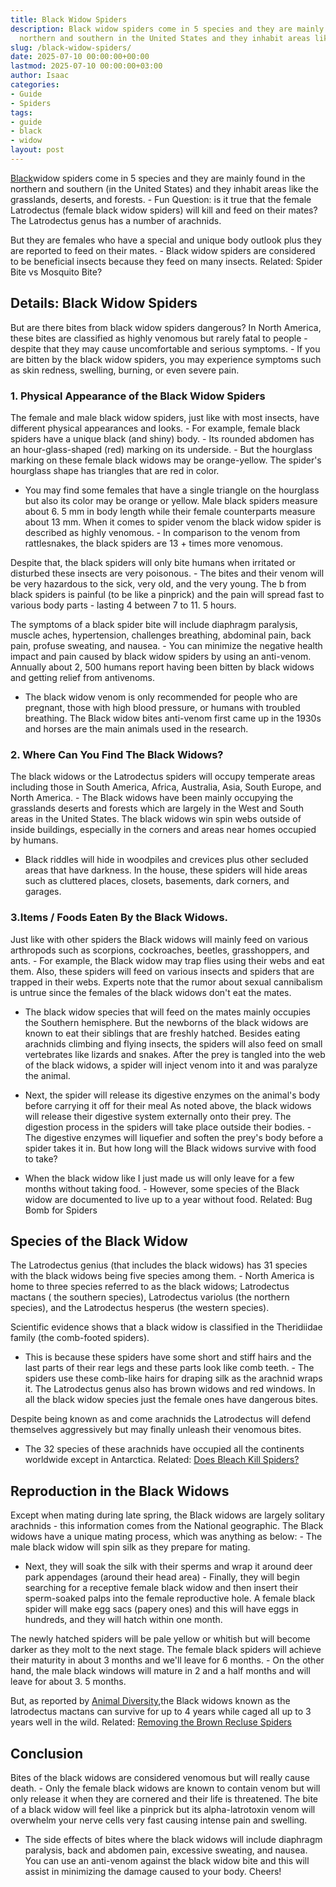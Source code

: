 ```yaml
---
title: Black Widow Spiders
description: Black widow spiders come in 5 species and they are mainly found in the
  northern and southern in the United States and they inhabit areas like the grasslands,...
slug: /black-widow-spiders/
date: 2025-07-10 00:00:00+00:00
lastmod: 2025-07-10 00:00:00+03:00
author: Isaac
categories:
- Guide
- Spiders
tags:
- guide
- black
- widow
layout: post
---
```

[Black](https://pestpolicy.com/how-venemous-is-a-black-spider-with-white-dots/)widow spiders come in 5 species and they are mainly found in the northern and southern (in the United States) and they inhabit areas like the grasslands, deserts, and forests. - Fun Question: is it true that the female Latrodectus (female black widow spiders) will kill and feed on their mates? The Latrodectus genus has a number of arachnids.

But they are females who have a special and unique body outlook plus they are reported to feed on their mates. - Black widow spiders are considered to be beneficial insects because they feed on many insects. Related: Spider Bite vs Mosquito Bite?

##  Details: Black Widow Spiders

But are there bites from black widow spiders dangerous? In North America, these bites are classified as highly venomous but rarely fatal to people - despite that they may cause uncomfortable and serious symptoms. - If you are bitten by the black widow spiders, you may experience symptoms such as skin redness, swelling, burning, or even severe pain.

###  1. Physical Appearance of the Black Widow Spiders

The female and male black widow spiders, just like with most insects, have different physical appearances and looks. - For example, female black spiders have a unique black (and shiny) body. - Its rounded abdomen has an hour-glass-shaped (red) marking on its underside. - But the hourglass marking on these female black widows may be orange-yellow. The spider's hourglass shape has triangles that are red in color.

- You may find some females that have a single triangle on the hourglass but also its color may be orange or yellow. Male black spiders measure about 6. 5 mm in body length while their female counterparts measure about 13 mm. When it comes to spider venom the black widow spider is described as highly venomous. - In comparison to the venom from rattlesnakes, the black spiders are 13 + times more venomous.

Despite that, the black spiders will only bite humans when irritated or disturbed these insects are very poisonous. - The bites and their venom will be very hazardous to the sick, very old, and the very young. The b from black spiders is painful (to be like a pinprick) and the pain will spread fast to various body parts - lasting 4 between 7 to 11. 5 hours.

The symptoms of a black spider bite will include diaphragm paralysis, muscle aches, hypertension, challenges breathing, abdominal pain, back pain, profuse sweating, and nausea. - You can minimize the negative health impact and pain caused by black widow spiders by using an anti-venom. Annually about 2, 500 humans report having been bitten by black widows and getting relief from antivenoms.

- The black widow venom is only recommended for people who are pregnant, those with high blood pressure, or humans with troubled breathing. The Black widow bites anti-venom first came up in the 1930s and horses are the main animals used in the research.

###  2. Where Can You Find The Black Widows?

The black widows or the Latrodectus spiders will occupy temperate areas including those in South America, Africa, Australia, Asia, South Europe, and North America. - The Black widows have been mainly occupying the grasslands deserts and forests which are largely in the West and South areas in the United States. The black widows win spin webs outside of inside buildings, especially in the corners and areas near homes occupied by humans.

- Black riddles will hide in woodpiles and crevices plus other secluded areas that have darkness. In the house, these spiders will hide areas such as cluttered places, closets, basements, dark corners, and garages.

###  3.Items / Foods Eaten By the Black Widows.

Just like with other spiders the Black widows will mainly feed on various arthropods such as scorpions, cockroaches, beetles, grasshoppers, and ants. - For example, the Black widow may trap flies using their webs and eat them. Also, these spiders will feed on various insects and spiders that are trapped in their webs. Experts note that the rumor about sexual cannibalism is untrue since the females of the black widows don't eat the mates.

- The black widow species that will feed on the mates mainly occupies the Southern hemisphere. But the newborns of the black widows are known to eat their siblings that are freshly hatched. Besides eating arachnids climbing and flying insects, the spiders will also feed on small vertebrates like lizards and snakes. After the prey is tangled into the web of the black widows, a spider will inject venom into it and was paralyze the animal.

- Next, the spider will release its digestive enzymes on the animal's body before carrying it off for their meal As noted above, the black widows will release their digestive system externally onto their prey. The digestion process in the spiders will take place outside their bodies. - The digestive enzymes will liquefier and soften the prey's body before a spider takes it in. But how long will the Black widows survive with food to take?

- When the black widow like I just made us will only leave for a few months without taking food. - However, some species of the Black widow are documented to live up to a year without food. Related: Bug Bomb for Spiders

##  Species of the Black Widow

The Latrodectus genius (that includes the black widows) has 31 species with the black widows being five species among them. - North America is home to three species referred to as the black widows; Latrodectus mactans ( the southern species), Latrodectus variolus (the northern species), and the Latrodectus hesperus (the western species).

Scientific evidence shows that a black widow is classified in the Theridiidae family (the comb-footed spiders).

- This is because these spiders have some short and stiff hairs and the last parts of their rear legs and these parts look like comb teeth. - The spiders use these comb-like hairs for draping silk as the arachnid wraps it. The Latrodectus genus also has brown widows and red windows. In all the black widow species just the female ones have dangerous bites.

Despite being known as and come arachnids the Latrodectus will defend themselves aggressively but may finally unleash their venomous bites.

- The 32 species of these arachnids have occupied all the continents worldwide except in Antarctica. Related: [Does Bleach Kill Spiders? ](https://pestpolicy.com/does-bleach-kill-spiders/)

##  Reproduction in the Black Widows

Except when mating during late spring, the Black widows are largely solitary arachnids - this information comes from the National geographic. The Black widows have a unique mating process, which was anything as below: - The male black widow will spin silk as they prepare for mating.

- Next, they will soak the silk with their sperms and wrap it around deer park appendages (around their head area) - Finally, they will begin searching for a receptive female black widow and then insert their sperm-soaked palps into the female reproductive hole. A female black spider will make egg sacs (papery ones) and this will have eggs in hundreds, and they will hatch within one month.

The newly hatched spiders will be pale yellow or whitish but will become darker as they molt to the next stage. The female black spiders will achieve their maturity in about 3 months and we'll leave for 6 months. - On the other hand, the male black windows will mature in 2 and a half months and will leave for about 3. 5 months.

But, as reported by [Animal Diversity](https://animaldiversity.org/accounts/Latrodectus_mactans/),the Black widows known as the latrodectus mactans can survive for up to 4 years while caged all up to 3 years well in the wild. Related: [Removing the Brown Recluse Spiders](https://pestpolicy.com/how-to-get-rid-of-brown-recluse-spiders/)

##  Conclusion

Bites of the black widows are considered venomous but will really cause death. - Only the female black widows are known to contain venom but will only release it when they are cornered and their life is threatened. The bite of a black widow will feel like a pinprick but its alpha-latrotoxin venom will overwhelm your nerve cells very fast causing intense pain and swelling.

- The side effects of bites where the black widows will include diaphragm paralysis, back and abdomen pain, excessive sweating, and nausea. You can use an anti-venom against the black widow bite and this will assist in minimizing the damage caused to your body. Cheers!